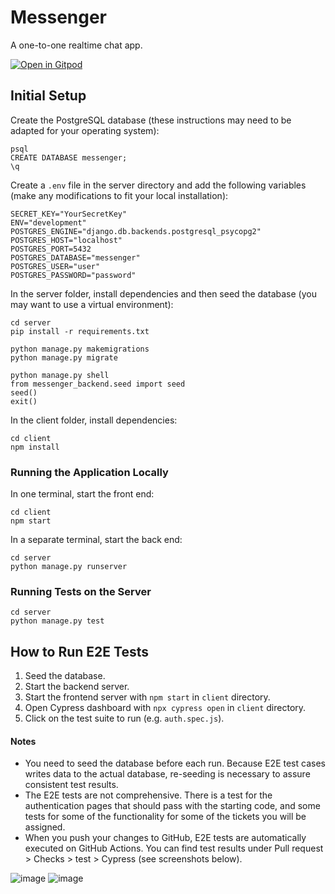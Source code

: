# Messenger

A one-to-one realtime chat app.

[![Open in Gitpod](https://gitpod.io/button/open-in-gitpod.svg)](https://gitpod.io/from-referrer/)

## Initial Setup

Create the PostgreSQL database (these instructions may need to be adapted for your operating system):

```
psql
CREATE DATABASE messenger;
\q
```

Create a `.env` file in the server directory and add the following variables (make any modifications to fit your local installation):
```
SECRET_KEY="YourSecretKey"
ENV="development"
POSTGRES_ENGINE="django.db.backends.postgresql_psycopg2"
POSTGRES_HOST="localhost"
POSTGRES_PORT=5432
POSTGRES_DATABASE="messenger"
POSTGRES_USER="user"
POSTGRES_PASSWORD="password"

```


In the server folder, install dependencies and then seed the database (you may want to use a virtual environment):

```
cd server
pip install -r requirements.txt

python manage.py makemigrations
python manage.py migrate 

python manage.py shell
from messenger_backend.seed import seed
seed()
exit()

```

In the client folder, install dependencies:

```
cd client
npm install
```

### Running the Application Locally

In one terminal, start the front end:

```
cd client
npm start
```

In a separate terminal, start the back end:

```
cd server
python manage.py runserver
```

### Running Tests on the Server
```
cd server
python manage.py test
```

## How to Run E2E Tests

1. Seed the database.
1. Start the backend server.
1. Start the frontend server with `npm start` in `client` directory.
1. Open Cypress dashboard with `npx cypress open` in `client` directory.
1. Click on the test suite to run (e.g. `auth.spec.js`).

#### Notes

- You need to seed the database before each run. Because E2E test cases writes data to
  the actual database, re-seeding is necessary to assure consistent test results.
- The E2E tests are not comprehensive.
  There is a test for the authentication pages that should pass with the starting code,
  and some tests for some of the functionality for some of the tickets you will be assigned.
- When you push your changes to GitHub, E2E tests are automatically executed on GitHub Actions.
  You can find test results under Pull request > Checks > test > Cypress (see screenshots below).

![image](https://user-images.githubusercontent.com/8978815/136117299-b45a61ce-0b5c-495f-b572-05ad80b78a28.png)
![image](https://user-images.githubusercontent.com/8978815/136119935-4b941f87-0015-48c5-b93e-5bd0bcbbd64b.png)